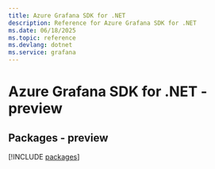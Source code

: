 ```yaml
---
title: Azure Grafana SDK for .NET
description: Reference for Azure Grafana SDK for .NET
ms.date: 06/18/2025
ms.topic: reference
ms.devlang: dotnet
ms.service: grafana
---
```

# Azure Grafana SDK for .NET - preview
## Packages - preview
[!INCLUDE [packages](grafana-index.md)]